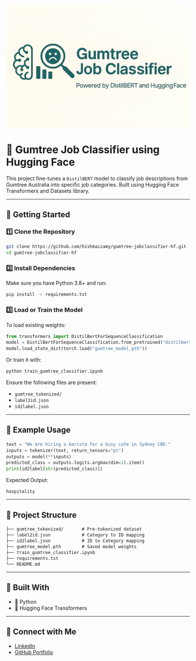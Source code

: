 
<p align="center">
  <img src="banner.png" alt="Gumtree Job Classifier Banner" width="800"/>
</p>



# 🧠 Gumtree Job Classifier using Hugging Face

This project fine-tunes a `DistilBERT` model to classify job descriptions from Gumtree Australia into specific job categories. Built using Hugging Face Transformers and Datasets library.

---

## 🚀 Getting Started

### 1️⃣ Clone the Repository
```bash
git clone https://github.com/hishmaizamy/gumtree-jobclassifier-hf.git
cd gumtree-jobclassifier-hf
```

### 2️⃣ Install Dependencies
Make sure you have Python 3.8+ and run:
```bash
pip install -r requirements.txt
```

### 3️⃣ Load or Train the Model

To load existing weights:
```python
from transformers import DistilBertForSequenceClassification
model = DistilBertForSequenceClassification.from_pretrained("distilbert-base-uncased", num_labels=<num_labels>)
model.load_state_dict(torch.load("gumtree_model.pth"))
```

Or train it with:
```bash
python train_gumtree_classifier.ipynb
```

Ensure the following files are present:
- `gumtree_tokenized/`
- `label2id.json`
- `id2label.json`

---

## 🧪 Example Usage

```python
text = "We are hiring a barista for a busy cafe in Sydney CBD."
inputs = tokenizer(text, return_tensors="pt")
outputs = model(**inputs)
predicted_class = outputs.logits.argmax(dim=1).item()
print(id2label[str(predicted_class)])
```
Expected Output:
```
hospitality
```

---

## 📁 Project Structure
```
├── gumtree_tokenized/       # Pre-tokenized dataset
├── label2id.json            # Category to ID mapping
├── id2label.json            # ID to Category mapping
├── gumtree_model.pth        # Saved model weights
├── train_gumtree_classifier.ipynb
├── requirements.txt
└── README.md
```

---

## 📌 Built With
- 🐍 Python
- 🤗 Hugging Face Transformers

---

## 🔗 Connect with Me
- [LinkedIn](https://www.linkedin.com/in/hishma-izamy)
- [GitHub Portfolio](https://github.com/hishmaizamy)
